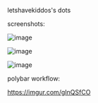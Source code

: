letshavekiddos's dots


screenshots:

![image](https://github.com/LetsHaveKiddos/dots-andromeda/blob/main/Screenshot_20210704_163534.png)

![image](https://github.com/LetsHaveKiddos/dots-andromeda/blob/main/Screenshot_20210704_164155.png)

![image](https://github.com/LetsHaveKiddos/dots-andromeda/blob/main/Screenshot_20210704_183240.png)


polybar workflow:

https://imgur.com/gInQSfCO


